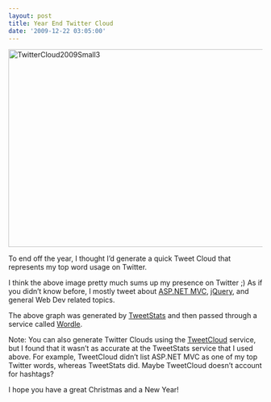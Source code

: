 ```yaml
---
layout: post
title: Year End Twitter Cloud
date: '2009-12-22 03:05:00'
---
```


<p><a href="http://elijahmanor.com/webdevdotnet/image.axd?picture=TwitterCloud2009Small3.png"><img title="TwitterCloud2009Small3" border="0" alt="TwitterCloud2009Small3" src="http://elijahmanor.com/webdevdotnet/image.axd?picture=TwitterCloud2009Small3_thumb.png" width="604" height="392"></a> </p>  <p>To end off the year, I thought I’d generate a quick Tweet Cloud that represents my top word usage on Twitter.</p>  <p>I think the above image pretty much sums up my presence on Twitter ;) As if you didn’t know before, I mostly tweet about <a href="http://www.asp.net/mvc/" target="_blank">ASP.NET MVC</a>, <a href="http://jquery.com/" target="_blank">jQuery</a>, and general Web Dev related topics. </p>  <p>The above graph was generated by <a href="http://www.tweetstats.com/" target="_blank">TweetStats</a> and then passed through a service called <a href="http://www.wordle.net/" target="_blank">Wordle</a>.</p>  <p>Note: You can also generate Twitter Clouds using the <a href="http://tweetcloud.icodeforlove.com/" target="_blank">TweetCloud</a> service, but I found that it wasn’t as accurate at the TweetStats service that I used above. For example, TweetCloud didn’t list ASP.NET MVC as one of my top Twitter words, whereas TweetStats did. Maybe TweetCloud doesn’t account for hashtags?</p>  <p>I hope you have a great Christmas and a New Year!</p>